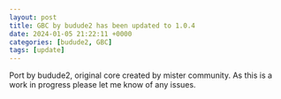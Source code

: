 ```yaml
---
layout: post
title: GBC by budude2 has been updated to 1.0.4
date: 2024-01-05 21:22:11 +0000
categories: [budude2, GBC]
tags: [update]
---
```

Port by budude2, original core created by mister community. As this is a work in progress please let me know of any issues.
